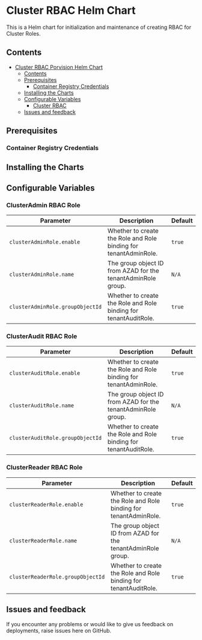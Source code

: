 # Cluster RBAC Helm Chart

This is a Helm chart for initialization and maintenance of creating RBAC for Cluster Roles.

## Contents

- [Cluster RBAC Porvision Helm Chart](#cluster-rbac-helm-chart)
  - [Contents](#contents)
  - [Prerequisites](#prerequisites)
    - [Container Registry Credentials](#container-registry-credentials)
  - [Installing the Charts](#installing-the-charts)
  - [Configurable Variables](#configurable-variables)
    - [Cluster RBAC](#cluster-rbac)
  - [Issues and feedback](#issues-and-feedback)

## Prerequisites

### Container Registry Credentials

## Installing the Charts

## Configurable Variables

### ClusterAdmin RBAC Role

| Parameter                         | Description                          | Default                                                                      |
| --------------------------------- | ------------------------------------ | ---------------------------------------------------------------------------- |
| `clusterAdminRole.enable`               | Whether to create the Role and Role binding for tenantAdminRole.    | `true`                                                                 |
| `clusterAdminRole.name`               | The group object ID from AZAD for the tenantAdminRole group.  | `N/A`       |
| `clusterAdminRole.groupObjectId`              | Whether to create the Role and Role binding for tenantAuditRole. |   `true`                                                                                                                              

### ClusterAudit RBAC Role

| Parameter                         | Description                          | Default                                                                      |
| --------------------------------- | ------------------------------------ | ---------------------------------------------------------------------------- |
| `clusterAuditRole.enable`               | Whether to create the Role and Role binding for tenantAdminRole.    | `true`                                                                 |
| `clusterAuditRole.name`               | The group object ID from AZAD for the tenantAdminRole group.  | `N/A`                                                                   |
| `clusterAuditRole.groupObjectId`               | Whether to create the Role and Role binding for tenantAuditRole.    | `true`                                                                   |



### ClusterReader RBAC Role

| Parameter                         | Description                          | Default                                                                      |
| --------------------------------- | ------------------------------------ | ---------------------------------------------------------------------------- |
| `clusterReaderRole.enable`               | Whether to create the Role and Role binding for tenantAdminRole.    | `true`                                                                 |
| `clusterReaderRole.name`               | The group object ID from AZAD for the tenantAdminRole group.  | `N/A`                                                                   |
| `clusterReaderRole.groupObjectId`               | Whether to create the Role and Role binding for tenantAuditRole.    | `true`                                                                   |                                                                  |


## Issues and feedback

If you encounter any problems or would like to give us feedback on deployments, raise issues here on GitHub.